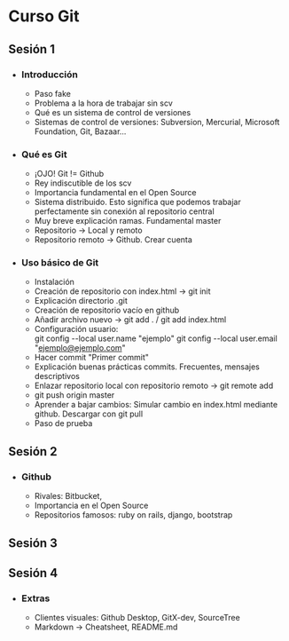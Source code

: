 # Curso Git

## Sesión 1
* ### Introducción
    * Paso fake
    * Problema a la hora de trabajar sin scv
    * Qué es un sistema de control de versiones
    * Sistemas de control de versiones: Subversion, Mercurial, Microsoft Foundation, Git, Bazaar...
* ### Qué es Git
    * ¡OJO! Git != Github
    * Rey indiscutible de los scv
    * Importancia fundamental en el Open Source
    * Sistema distribuido. Esto significa que podemos trabajar perfectamente sin conexión al repositorio central
    * Muy breve explicación ramas. Fundamental master
    * Repositorio -> Local y remoto
    * Repositorio remoto -> Github. Crear cuenta
* ### Uso básico de Git
    * Instalación
    * Creación de repositorio con index.html -> git init
    * Explicación directorio .git
    * Creación de repositorio vacío en github
    * Añadir archivo nuevo -> git add . / git add index.html
    * Configuración usuario:  
      git config --local user.name "ejemplo"
      git config --local user.email "ejemplo@ejemplo.com"
    * Hacer commit "Primer commit"
    * Explicación buenas prácticas commits. Frecuentes, mensajes descriptivos
    * Enlazar repositorio local con repositorio remoto -> git remote add
    * git push origin master
    * Aprender a bajar cambios: Simular cambio en index.html mediante github. Descargar con git pull
    * Paso de prueba

## Sesión 2
* ### Github
    * Rivales: Bitbucket, 
    * Importancia en el Open Source
    * Repositorios famosos: ruby on rails, django, bootstrap 

## Sesión 3

## Sesión 4

* ### Extras
    * Clientes visuales: Github Desktop, GitX-dev, SourceTree
    * Markdown -> Cheatsheet, README.md
